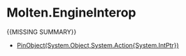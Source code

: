 ﻿  
# Molten.EngineInterop
{{MISSING SUMMARY}}
  
*  [PinObject(System.Object,System.Action{System.IntPtr})](docs/Molten.Utility/Molten/EngineInterop/PinObject.md)